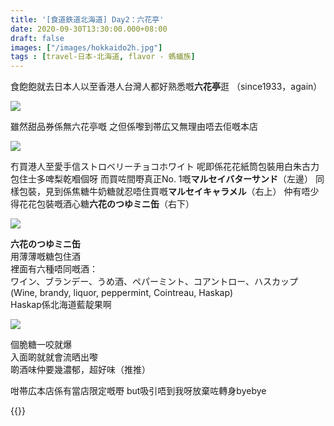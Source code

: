 ```yaml
---
title: '[食道鉄道北海道] Day2：六花亭'
date: 2020-09-30T13:30:00.000+08:00
draft: false
images: ["/images/hokkaido2h.jpg"]
tags : [travel-日本-北海道, flavor - 螞蟻族]
---
```


食飽飽就去日本人以至香港人台灣人都好熟悉嘅**六花亭**逛
（since1933，again）
 
![](/images/hokkaido2h1.jpg)

雖然甜品券係無六花亭嘅
之但係嚟到帯広又無理由唔去佢嘅本店

![](/images/hokkaido2h.jpg)

冇買港人至愛手信ストロベリーチョコホワイト
呢即係花花紙筒包裝用白朱古力包住士多啤梨乾嗰個呀
而買咗間嘢真正No. 1嘅**マルセイバターサンド**（左邊）
同樣包裝，見到係焦糖牛奶糖就忍唔住買嘅**マルセイキャラメル**（右上）
仲有唔少得花花包裝嘅酒心糖**六花のつゆミニ缶**（右下）  

![](/images/hokkaido2h2.jpg)

**六花のつゆミニ缶**  
用薄薄嘅糖包住酒  
裡面有六種唔同嘅酒：  
ワイン、ブランデー、うめ酒、ペパーミント、コアントロー、ハスカップ  
(Wine, brandy, liquor, peppermint, Cointreau, Haskap)  
Haskap係北海道藍靛果啊  

![](/images/kazetachinu021.jpg)

個脆糖一咬就爆  
入面啲就就會流晒出嚟  
啲酒味仲要幾濃郁，超好味（推推）  

  
  
咁帯広本店係有當店限定嘅嘢
but吸引唔到我呀放棄咗轉身byebye
  
  
{{<hokkaido>}}
